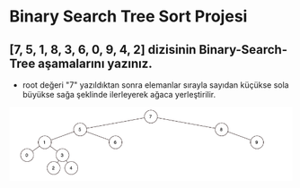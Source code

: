 # Binary Search Tree Sort Projesi

## **[7, 5, 1, 8, 3, 6, 0, 9, 4, 2] dizisinin Binary-Search-Tree aşamalarını yazınız.**


* root değeri "7" yazıldıktan sonra elemanlar sırayla sayıdan küçükse sola büyükse sağa şeklinde ilerleyerek ağaca yerleştirilir.


![ne](binary-search-tree.png)

